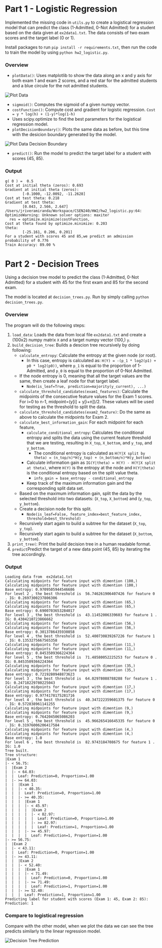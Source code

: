 
# Part 1 - Logistic Regression

Implemented the missing code in `utils.py` to create a logistical regression model that can predict the class (1-Admitted, 0-Not Admitted) 
for a student based on the data given at `ex2data1.txt`. The data consists of two exam scores and the target label (0 or 1).

Install packages to run `pip install -r requirements.txt`, then run the code to train the model by using `python hw2_logistic.py`.

### Overview

- `plotData()`: Uses matplotlib to show the data along an x and y axis 
for both exam 1 and exam 2 scores, and a red star for the admitted students and a blue circule for the not admitted students. 

![Plot Data](./logistic_regression_plot_data.png)

- `sigmoid()`: Computes the sigmoid of a given numpy vector.
- `costFunction()`: Compute cost and gradient for logistic regression. `Cost = y * log(h) + (1-y)*log(1-h)`
- Uses scipy.optimize to find the best parameters for the logistical regression model. 
- `plotDecisionBoundary()`: Plots the same data as before, but this time with the desicion boundary generated by the model.

![Plot Data Decision Boundary](./logistic_regression_plot_data_with_decision_boudary.png)

- `predict()`: Run the model to predict the target label for a student with scores (45, 85).

### Output
```
g( 0 ) =  0.5
Cost at initial theta (zeros): 0.693
Gradient at initial theta (zeros):
        [-0.1000, -12.0092, -11.2628]
Cost at test theta: 0.218
Gradient at test theta:
        [0.043, 2.566, 2.647]
/Users/jriveramiranda/Workspace/CSEN240/HW2/hw2_logistic.py:64: OptimizeWarning: Unknown solver options: maxiter
  res = optimize.minimize(costFunction,
Cost at theta found by optimize.minimize: 0.203
theta:
        [-25.161, 0.206, 0.201]
For a student with scores 45 and 85,we predict an admission probability of 0.776
Train Accuracy: 89.00 %
```

# Part 2 - Decision Trees

Using a decision tree model to predict the class (1-Admitted, 0-Not Admitted) for a student with 45 for the first exam and 85 for the second exam. 

The model is located at `decision_trees.py`. Run by simply calling `python decision_trees.py`. 

### Overview
The program will do the following steps:

1. `load_data`: Loads the data from local file `ex2data1.txt` and create a (100x2) numpy matrix `X` and a target numpy vector (100,) `y`.
2. `build_decision_tree`: Builds a descion tree recursively by doing following:
    - `calculate_entropy`: Calculate the entropy at the given node (or root).
        - In this case, entropy is calculated as: `H(Y) = -(p_1 * log2(p1) + p0 * log2(p0))`, where `p_1` is equal to the proportion of 1-Admitted, and `p_0` is equal to the proportion of 0-Not Admitted.
    - If the node entropy is 0, meaning that all the target values are the same, then create a leaf node for that target label.
        - `Node(is_leaf=True, prediction=majority(y_current), ...)`
    - `calculate_threshold_candidates(exam1_features)`: Calculate the midpoints of the consecutive feature values for the Exam 1 scores. For i=0 to n-1, midpoint=(y[i] + y[i+n])/2. These values will be used for testing as the threshold to split the data.
    - `calculate_threshold_candidates(exam2_feature)`: Do the same as above to calculate the midpoints for Exam 2.
    - `calculate_best_information_gain`: For each midpoint for each feature, 
        - `calculate_conditional_entropy`: Calculates the conditional entropy and splits the data using the current feature threshold that we are testing, resulting in `X_top`, `X_bottom`, and `y_top`, and `y_bottom`.
            - The conditional entropy is calculated as `H(Y|X split by theta) = (n_top/n)*H(y_top) + (n_bottom/n)*H(y_bottom)`
        - Calculate information gain as `IG(Y|theta) = H(Y) - H(Y|X split at theta)`, where `H(Y)` is the entropy at the node and `H(Y|theta)` is the conditional entropy based on the split value theta. 
            - `info_gain = base_entropy - conditional_entropy`
        - Keep track of the maximum information gain and the corresponding split data set.
    - Based on the maximum information gain, split the data by the selected threshold into two datasets: (`X_top`, `X_bottom`) and (`y_top`, `y_bottom`).
    - Create a decision node for this split. 
        - `Node(is_leaf=False, feature_index=best_feature_index, threshold=best_threshold)`
    - Recursively start again to build a subtree for the dataset (`X_top`, `y_top`).
    - Recursively start again to build a subtree for the dataset (`X_bottom`, `y_bottom`).
3. `print_tree(`: Print the build decision tree in a human readable format.
4. `predict`Predict the target of a new data point (45, 85) by iterating the tree accordingly.

### Output
```
Loading data from  ex2data1.txt
Calculating midpoints for feature input with dimention (100,)
Calculating midpoints for feature input with dimention (100,)
Base entropy: 0.9709505944546686
For level 2 , the best threshold is  56.746261906407426 for feature 0 . IG: 0.2697300237806306
Calculating midpoints for feature input with dimention (65,)
Calculating midpoints for feature input with dimention (65,)
Base entropy: 0.6900703653284017
For level 3 , the best threshold is  43.11452006339603 for feature 1 . IG: 0.4304210723866662
Calculating midpoints for feature input with dimention (56,)
Calculating midpoints for feature input with dimention (56,)
Base entropy: 0.3013786435930858
For level 4 , the best threshold is  52.400730839267226 for feature 1 . IG: 0.1353275667565358
Calculating midpoints for feature input with dimention (11,)
Calculating midpoints for feature input with dimention (11,)
Base entropy: 0.8453509366224364
For level 5 , the best threshold is  71.48580052225253 for feature 0 . IG: 0.8453509366224364
Calculating midpoints for feature input with dimention (35,)
Calculating midpoints for feature input with dimention (35,)
Base entropy: 0.7219280948873623
For level 3 , the best threshold is  64.02978088788288 for feature 1 . IG: 0.24718229780225043
Calculating midpoints for feature input with dimention (17,)
Calculating midpoints for feature input with dimention (17,)
Base entropy: 0.9774178175281716
For level 4 , the best threshold is  40.347222359601375 for feature 0 . IG: 0.572838961141255
Calculating midpoints for feature input with dimention (9,)
Calculating midpoints for feature input with dimention (9,)
Base entropy: 0.7642045065086203
For level 5 , the best threshold is  45.966265416645335 for feature 0 . IG: 0.31976006206417584
Calculating midpoints for feature input with dimention (4,)
Calculating midpoints for feature input with dimention (4,)
Base entropy: 1.0
For level 6 , the best threshold is  82.9743184708675 for feature 1 . IG: 1.0
Tree built.
Tree structure:
|Exam 1
|- < 56.75:
|  |Exam 2
|  |- < 64.03:
|  |  Leaf: Prediction=0, Proportion=1.00
|  |- >= 64.03:
|  |  |Exam 1
|  |  |- < 40.35:
|  |  |  Leaf: Prediction=0, Proportion=1.00
|  |  |- >= 40.35:
|  |  |  |Exam 1
|  |  |  |- < 45.97:
|  |  |  |  |Exam 2
|  |  |  |  |- < 82.97:
|  |  |  |  |  Leaf: Prediction=0, Proportion=1.00
|  |  |  |  |- >= 82.97:
|  |  |  |  |  Leaf: Prediction=1, Proportion=1.00
|  |  |  |- >= 45.97:
|  |  |  |  Leaf: Prediction=1, Proportion=1.00
|- >= 56.75:
|  |Exam 2
|  |- < 43.11:
|  |  Leaf: Prediction=0, Proportion=1.00
|  |- >= 43.11:
|  |  |Exam 2
|  |  |- < 52.40:
|  |  |  |Exam 1
|  |  |  |- < 71.49:
|  |  |  |  Leaf: Prediction=0, Proportion=1.00
|  |  |  |- >= 71.49:
|  |  |  |  Leaf: Prediction=1, Proportion=1.00
|  |  |- >= 52.40:
|  |  |  Leaf: Prediction=1, Proportion=1.00
Predicting label for student with scores (Exam 1: 45, Exam 2: 85):
Prediction: 1
```

### Compare to logistical regression

Compare with the other model, when we plot the data we can see the tree predicts similarly to the linear regression model.

![Decision Tree Prediction](decision_tree_prediction.png)